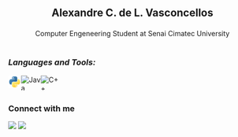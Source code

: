 ## <p align="center"> Alexandre C. de L. Vasconcellos 
<p align="center">
Computer Engeneering Student at Senai Cimatec University

<br/>
<br/>

### *Languages and Tools:*
<img align="left" alt="Python" width="26px" src="https://raw.githubusercontent.com/github/explore/80688e429a7d4ef2fca1e82350fe8e3517d3494d/topics/python/python.png" />
<img align="left" alt="Java" height="30" width="40" src="https://cdn.jsdelivr.net/gh/devicons/devicon@latest/icons/java/java-original.svg" >
<img align="left" alt="C++" height="30" width="40" src="https://cdn.jsdelivr.net/gh/devicons/devicon@latest/icons/cplusplus/cplusplus-original.svg" />

<br/>
<br/>

<p align="center">
  
### Connect with me
 
<div> 
  <a href = "mailto:alexandreclvasconcellos@gmail.com"><img src="https://img.shields.io/badge/Gmail-D14836?style=for-the-badge&logo=gmail&logoColor=white" target="_blank"></a>
  <a href="https://www.linkedin.com/in/alexandre-vasconcellos" target="_blank"><img src="https://img.shields.io/badge/-LinkedIn-%230077B5?style=for-the-badge&logo=linkedin&logoColor=white" target="_blank"></a>
</div>
